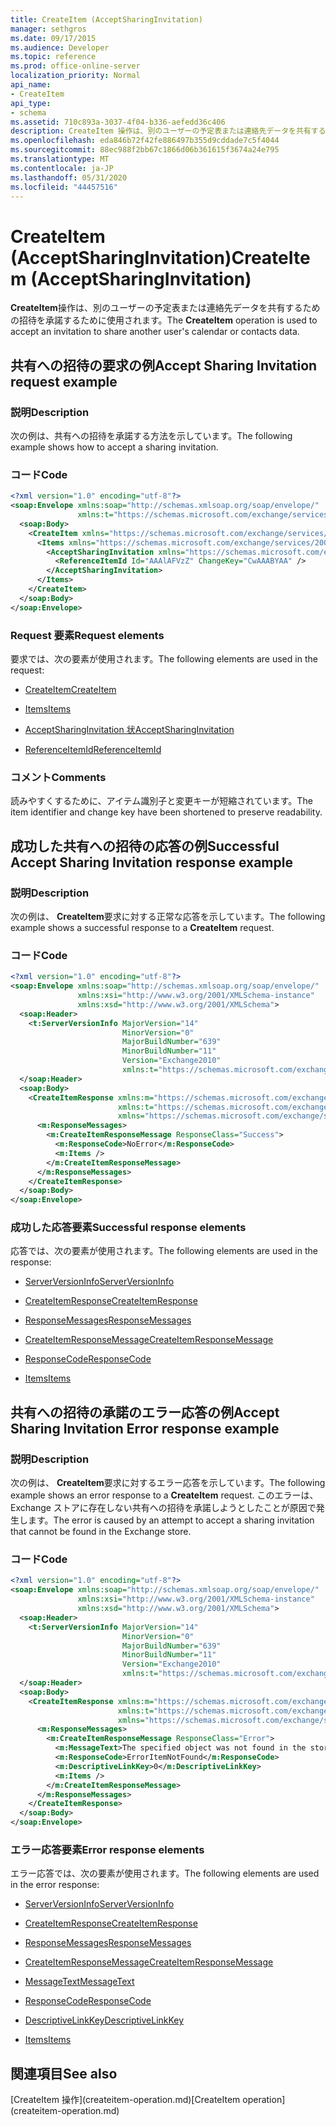 ```yaml
---
title: CreateItem (AcceptSharingInvitation)
manager: sethgros
ms.date: 09/17/2015
ms.audience: Developer
ms.topic: reference
ms.prod: office-online-server
localization_priority: Normal
api_name:
- CreateItem
api_type:
- schema
ms.assetid: 710c893a-3037-4f04-b336-aefedd36c406
description: CreateItem 操作は、別のユーザーの予定表または連絡先データを共有するための招待を承諾するために使用されます。
ms.openlocfilehash: eda846b72f42fe886497b355d9cddade7c5f4044
ms.sourcegitcommit: 88ec988f2bb67c1866d06b361615f3674a24e795
ms.translationtype: MT
ms.contentlocale: ja-JP
ms.lasthandoff: 05/31/2020
ms.locfileid: "44457516"
---
```

# <a name="createitem-acceptsharinginvitation"></a><span data-ttu-id="d0ef6-103">CreateItem (AcceptSharingInvitation)</span><span class="sxs-lookup"><span data-stu-id="d0ef6-103">CreateItem (AcceptSharingInvitation)</span></span>

<span data-ttu-id="d0ef6-104">**CreateItem**操作は、別のユーザーの予定表または連絡先データを共有するための招待を承諾するために使用されます。</span><span class="sxs-lookup"><span data-stu-id="d0ef6-104">The **CreateItem** operation is used to accept an invitation to share another user's calendar or contacts data.</span></span> 
  
## <a name="accept-sharing-invitation-request-example"></a><span data-ttu-id="d0ef6-105">共有への招待の要求の例</span><span class="sxs-lookup"><span data-stu-id="d0ef6-105">Accept Sharing Invitation request example</span></span>

### <a name="description"></a><span data-ttu-id="d0ef6-106">説明</span><span class="sxs-lookup"><span data-stu-id="d0ef6-106">Description</span></span>

<span data-ttu-id="d0ef6-107">次の例は、共有への招待を承諾する方法を示しています。</span><span class="sxs-lookup"><span data-stu-id="d0ef6-107">The following example shows how to accept a sharing invitation.</span></span>
  
### <a name="code"></a><span data-ttu-id="d0ef6-108">コード</span><span class="sxs-lookup"><span data-stu-id="d0ef6-108">Code</span></span>

```XML
<?xml version="1.0" encoding="utf-8"?>
<soap:Envelope xmlns:soap="http://schemas.xmlsoap.org/soap/envelope/"
               xmlns:t="https://schemas.microsoft.com/exchange/services/2006/types">
  <soap:Body>
    <CreateItem xmlns="https://schemas.microsoft.com/exchange/services/2006/messages">
      <Items xmlns="https://schemas.microsoft.com/exchange/services/2006/messages">
        <AcceptSharingInvitation xmlns="https://schemas.microsoft.com/exchange/services/2006/types">
          <ReferenceItemId Id="AAAlAFVzZ" ChangeKey="CwAAABYAA" />
        </AcceptSharingInvitation>
      </Items>
    </CreateItem>
  </soap:Body>
</soap:Envelope>
```

### <a name="request-elements"></a><span data-ttu-id="d0ef6-109">Request 要素</span><span class="sxs-lookup"><span data-stu-id="d0ef6-109">Request elements</span></span>

<span data-ttu-id="d0ef6-110">要求では、次の要素が使用されます。</span><span class="sxs-lookup"><span data-stu-id="d0ef6-110">The following elements are used in the request:</span></span>
  
- [<span data-ttu-id="d0ef6-111">CreateItem</span><span class="sxs-lookup"><span data-stu-id="d0ef6-111">CreateItem</span></span>](createitem.md)
    
- [<span data-ttu-id="d0ef6-112">Items</span><span class="sxs-lookup"><span data-stu-id="d0ef6-112">Items</span></span>](items.md)
    
- [<span data-ttu-id="d0ef6-113">AcceptSharingInvitation 状</span><span class="sxs-lookup"><span data-stu-id="d0ef6-113">AcceptSharingInvitation</span></span>](acceptsharinginvitation.md)
    
- [<span data-ttu-id="d0ef6-114">ReferenceItemId</span><span class="sxs-lookup"><span data-stu-id="d0ef6-114">ReferenceItemId</span></span>](referenceitemid.md)
    
### <a name="comments"></a><span data-ttu-id="d0ef6-115">コメント</span><span class="sxs-lookup"><span data-stu-id="d0ef6-115">Comments</span></span>

<span data-ttu-id="d0ef6-116">読みやすくするために、アイテム識別子と変更キーが短縮されています。</span><span class="sxs-lookup"><span data-stu-id="d0ef6-116">The item identifier and change key have been shortened to preserve readability.</span></span>
  
## <a name="successful-accept-sharing-invitation-response-example"></a><span data-ttu-id="d0ef6-117">成功した共有への招待の応答の例</span><span class="sxs-lookup"><span data-stu-id="d0ef6-117">Successful Accept Sharing Invitation response example</span></span>

### <a name="description"></a><span data-ttu-id="d0ef6-118">説明</span><span class="sxs-lookup"><span data-stu-id="d0ef6-118">Description</span></span>

<span data-ttu-id="d0ef6-119">次の例は、 **CreateItem**要求に対する正常な応答を示しています。</span><span class="sxs-lookup"><span data-stu-id="d0ef6-119">The following example shows a successful response to a **CreateItem** request.</span></span> 
  
### <a name="code"></a><span data-ttu-id="d0ef6-120">コード</span><span class="sxs-lookup"><span data-stu-id="d0ef6-120">Code</span></span>

```XML
<?xml version="1.0" encoding="utf-8"?>
<soap:Envelope xmlns:soap="http://schemas.xmlsoap.org/soap/envelope/" 
               xmlns:xsi="http://www.w3.org/2001/XMLSchema-instance" 
               xmlns:xsd="http://www.w3.org/2001/XMLSchema">
  <soap:Header>
    <t:ServerVersionInfo MajorVersion="14" 
                         MinorVersion="0" 
                         MajorBuildNumber="639" 
                         MinorBuildNumber="11" 
                         Version="Exchange2010" 
                         xmlns:t="https://schemas.microsoft.com/exchange/services/2006/types" />
  </soap:Header>
  <soap:Body>
    <CreateItemResponse xmlns:m="https://schemas.microsoft.com/exchange/services/2006/messages" 
                        xmlns:t="https://schemas.microsoft.com/exchange/services/2006/types" 
                        xmlns="https://schemas.microsoft.com/exchange/services/2006/messages">
      <m:ResponseMessages>
        <m:CreateItemResponseMessage ResponseClass="Success">
          <m:ResponseCode>NoError</m:ResponseCode>
          <m:Items />
        </m:CreateItemResponseMessage>
      </m:ResponseMessages>
    </CreateItemResponse>
  </soap:Body>
</soap:Envelope>
```

### <a name="successful-response-elements"></a><span data-ttu-id="d0ef6-121">成功した応答要素</span><span class="sxs-lookup"><span data-stu-id="d0ef6-121">Successful response elements</span></span>

<span data-ttu-id="d0ef6-122">応答では、次の要素が使用されます。</span><span class="sxs-lookup"><span data-stu-id="d0ef6-122">The following elements are used in the response:</span></span>
  
- [<span data-ttu-id="d0ef6-123">ServerVersionInfo</span><span class="sxs-lookup"><span data-stu-id="d0ef6-123">ServerVersionInfo</span></span>](serverversioninfo.md)
    
- [<span data-ttu-id="d0ef6-124">CreateItemResponse</span><span class="sxs-lookup"><span data-stu-id="d0ef6-124">CreateItemResponse</span></span>](createitemresponse.md)
    
- [<span data-ttu-id="d0ef6-125">ResponseMessages</span><span class="sxs-lookup"><span data-stu-id="d0ef6-125">ResponseMessages</span></span>](responsemessages.md)
    
- [<span data-ttu-id="d0ef6-126">CreateItemResponseMessage</span><span class="sxs-lookup"><span data-stu-id="d0ef6-126">CreateItemResponseMessage</span></span>](createitemresponsemessage.md)
    
- [<span data-ttu-id="d0ef6-127">ResponseCode</span><span class="sxs-lookup"><span data-stu-id="d0ef6-127">ResponseCode</span></span>](responsecode.md)
    
- [<span data-ttu-id="d0ef6-128">Items</span><span class="sxs-lookup"><span data-stu-id="d0ef6-128">Items</span></span>](items.md)
    
## <a name="accept-sharing-invitation-error-response-example"></a><span data-ttu-id="d0ef6-129">共有への招待の承諾のエラー応答の例</span><span class="sxs-lookup"><span data-stu-id="d0ef6-129">Accept Sharing Invitation Error response example</span></span>

### <a name="description"></a><span data-ttu-id="d0ef6-130">説明</span><span class="sxs-lookup"><span data-stu-id="d0ef6-130">Description</span></span>

<span data-ttu-id="d0ef6-131">次の例は、 **CreateItem**要求に対するエラー応答を示しています。</span><span class="sxs-lookup"><span data-stu-id="d0ef6-131">The following example shows an error response to a **CreateItem** request.</span></span> <span data-ttu-id="d0ef6-132">このエラーは、Exchange ストアに存在しない共有への招待を承諾しようとしたことが原因で発生します。</span><span class="sxs-lookup"><span data-stu-id="d0ef6-132">The error is caused by an attempt to accept a sharing invitation that cannot be found in the Exchange store.</span></span> 
  
### <a name="code"></a><span data-ttu-id="d0ef6-133">コード</span><span class="sxs-lookup"><span data-stu-id="d0ef6-133">Code</span></span>

```XML
<?xml version="1.0" encoding="utf-8"?>
<soap:Envelope xmlns:soap="http://schemas.xmlsoap.org/soap/envelope/" 
               xmlns:xsi="http://www.w3.org/2001/XMLSchema-instance" 
               xmlns:xsd="http://www.w3.org/2001/XMLSchema">
  <soap:Header>
    <t:ServerVersionInfo MajorVersion="14" 
                         MinorVersion="0" 
                         MajorBuildNumber="639" 
                         MinorBuildNumber="11" 
                         Version="Exchange2010" 
                         xmlns:t="https://schemas.microsoft.com/exchange/services/2006/types" />
  </soap:Header>
  <soap:Body>
    <CreateItemResponse xmlns:m="https://schemas.microsoft.com/exchange/services/2006/messages" 
                        xmlns:t="https://schemas.microsoft.com/exchange/services/2006/types" 
                        xmlns="https://schemas.microsoft.com/exchange/services/2006/messages">
      <m:ResponseMessages>
        <m:CreateItemResponseMessage ResponseClass="Error">
          <m:MessageText>The specified object was not found in the store.</m:MessageText>
          <m:ResponseCode>ErrorItemNotFound</m:ResponseCode>
          <m:DescriptiveLinkKey>0</m:DescriptiveLinkKey>
          <m:Items />
        </m:CreateItemResponseMessage>
      </m:ResponseMessages>
    </CreateItemResponse>
  </soap:Body>
</soap:Envelope>
```

### <a name="error-response-elements"></a><span data-ttu-id="d0ef6-134">エラー応答要素</span><span class="sxs-lookup"><span data-stu-id="d0ef6-134">Error response elements</span></span>

<span data-ttu-id="d0ef6-135">エラー応答では、次の要素が使用されます。</span><span class="sxs-lookup"><span data-stu-id="d0ef6-135">The following elements are used in the error response:</span></span>
  
- [<span data-ttu-id="d0ef6-136">ServerVersionInfo</span><span class="sxs-lookup"><span data-stu-id="d0ef6-136">ServerVersionInfo</span></span>](serverversioninfo.md)
    
- [<span data-ttu-id="d0ef6-137">CreateItemResponse</span><span class="sxs-lookup"><span data-stu-id="d0ef6-137">CreateItemResponse</span></span>](createitemresponse.md)
    
- [<span data-ttu-id="d0ef6-138">ResponseMessages</span><span class="sxs-lookup"><span data-stu-id="d0ef6-138">ResponseMessages</span></span>](responsemessages.md)
    
- [<span data-ttu-id="d0ef6-139">CreateItemResponseMessage</span><span class="sxs-lookup"><span data-stu-id="d0ef6-139">CreateItemResponseMessage</span></span>](createitemresponsemessage.md)
    
- [<span data-ttu-id="d0ef6-140">MessageText</span><span class="sxs-lookup"><span data-stu-id="d0ef6-140">MessageText</span></span>](messagetext.md)
    
- [<span data-ttu-id="d0ef6-141">ResponseCode</span><span class="sxs-lookup"><span data-stu-id="d0ef6-141">ResponseCode</span></span>](responsecode.md)
    
- [<span data-ttu-id="d0ef6-142">DescriptiveLinkKey</span><span class="sxs-lookup"><span data-stu-id="d0ef6-142">DescriptiveLinkKey</span></span>](descriptivelinkkey.md)
    
- [<span data-ttu-id="d0ef6-143">Items</span><span class="sxs-lookup"><span data-stu-id="d0ef6-143">Items</span></span>](items.md)
    
## <a name="see-also"></a><span data-ttu-id="d0ef6-144">関連項目</span><span class="sxs-lookup"><span data-stu-id="d0ef6-144">See also</span></span>



<span data-ttu-id="d0ef6-145">
  [CreateItem 操作](createitem-operation.md)</span><span class="sxs-lookup"><span data-stu-id="d0ef6-145">[CreateItem operation](createitem-operation.md)</span></span>

